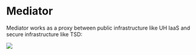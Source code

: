# Mediator
Mediator works as a proxy between public infrastructure like UH IaaS and secure infrastructure like TSD:

![](https://habrastorage.org/webt/kw/wm/v1/kwwmv1zlfuns8ioli4vgtf869tw.png)

